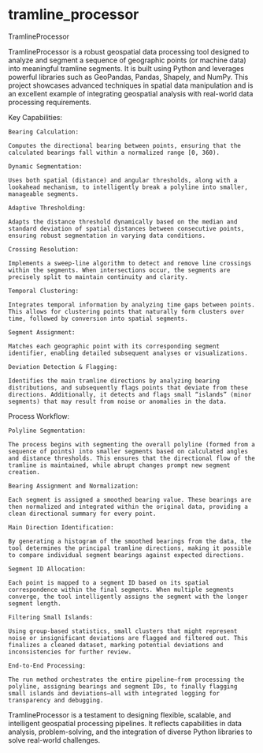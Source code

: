 # tramline_processor
TramlineProcessor

TramlineProcessor is a robust geospatial data processing tool designed to analyze and segment a sequence of geographic points (or machine data) into meaningful tramline segments. It is built using Python and leverages powerful libraries such as GeoPandas, Pandas, Shapely, and NumPy. This project showcases advanced techniques in spatial data manipulation and is an excellent example of integrating geospatial analysis with real-world data processing requirements.

Key Capabilities:

    Bearing Calculation:

    Computes the directional bearing between points, ensuring that the calculated bearings fall within a normalized range [0, 360).

    Dynamic Segmentation:

    Uses both spatial (distance) and angular thresholds, along with a lookahead mechanism, to intelligently break a polyline into smaller, manageable segments.

    Adaptive Thresholding:

    Adapts the distance threshold dynamically based on the median and standard deviation of spatial distances between consecutive points, ensuring robust segmentation in varying data conditions.

    Crossing Resolution:

    Implements a sweep-line algorithm to detect and remove line crossings within the segments. When intersections occur, the segments are precisely split to maintain continuity and clarity.

    Temporal Clustering:

    Integrates temporal information by analyzing time gaps between points. This allows for clustering points that naturally form clusters over time, followed by conversion into spatial segments.

    Segment Assignment:

    Matches each geographic point with its corresponding segment identifier, enabling detailed subsequent analyses or visualizations.

    Deviation Detection & Flagging:

    Identifies the main tramline directions by analyzing bearing distributions, and subsequently flags points that deviate from these directions. Additionally, it detects and flags small “islands” (minor segments) that may result from noise or anomalies in the data.


Process Workflow:

    Polyline Segmentation:

    The process begins with segmenting the overall polyline (formed from a sequence of points) into smaller segments based on calculated angles and distance thresholds. This ensures that the directional flow of the tramline is maintained, while abrupt changes prompt new segment creation.

    Bearing Assignment and Normalization:

    Each segment is assigned a smoothed bearing value. These bearings are then normalized and integrated within the original data, providing a clean directional summary for every point.

    Main Direction Identification:

    By generating a histogram of the smoothed bearings from the data, the tool determines the principal tramline directions, making it possible to compare individual segment bearings against expected directions.

    Segment ID Allocation:

    Each point is mapped to a segment ID based on its spatial correspondence within the final segments. When multiple segments converge, the tool intelligently assigns the segment with the longer segment length.

    Filtering Small Islands:

    Using group-based statistics, small clusters that might represent noise or insignificant deviations are flagged and filtered out. This finalizes a cleaned dataset, marking potential deviations and inconsistencies for further review.

    End-to-End Processing:

    The run method orchestrates the entire pipeline—from processing the polyline, assigning bearings and segment IDs, to finally flagging small islands and deviations—all with integrated logging for transparency and debugging.



TramlineProcessor is a testament to designing flexible, scalable, and intelligent geospatial processing pipelines. It reflects capabilities in data analysis, problem-solving, and the integration of diverse Python libraries to solve real-world challenges.
